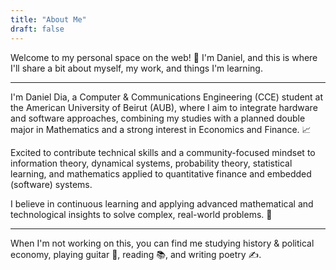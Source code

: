 ```yaml
---
title: "About Me"
draft: false
---
```


Welcome to my personal space on the web! 👋 I'm Daniel, and this is where I'll share a bit about myself, my work, and things I'm learning.

---
I'm Daniel Dia, a Computer & Communications Engineering (CCE) student at the American University of Beirut (AUB), where I aim to integrate hardware and software approaches, combining my studies with a planned double major in Mathematics and a strong interest in Economics and Finance. 📈

Excited to contribute technical skills and a community-focused mindset to information theory, dynamical systems, probability theory, statistical learning, and mathematics applied to quantitative finance and embedded (software) systems.

I believe in continuous learning and applying advanced mathematical and technological insights to solve complex, real-world problems. 🚀

---

When I'm not working on this, you can find me studying history & political economy, playing guitar 🎸, reading 📚, and writing poetry ✍️.
